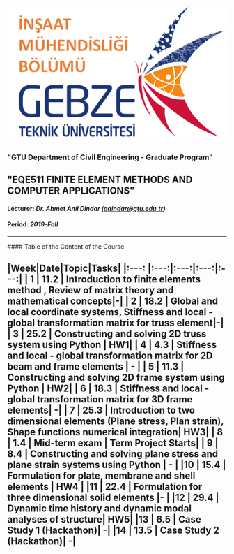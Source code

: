 ![](a-figures//gtuinsaat_1.jpg)
### "GTU Department of Civil Engineering - Graduate Program"
## "EQE511 FINITE ELEMENT METHODS AND COMPUTER APPLICATIONS"
#### Lecturer: _Dr. Ahmet Anıl Dindar (adindar@gtu.edu.tr)_
#### Period: _2019-Fall_

---

#### Table of the Content of the Course


|Week|Date|Topic|Tasks|
|:---: |:---:|:---:|:---:|:---:|
| 1 | 11.2 | Introduction to finite elements method , Review of matrix theory and mathematical concepts|-|
| 2 | 18.2 | Global and local coordinate systems, Stiffness and local - global transformation matrix for truss element|-|
| 3 | 25.2 | Constructing and solving 2D truss system using Python | HW1| 
| 4 |  4.3 | Stiffness and local - global transformation matrix for 2D beam and frame elements | - |
| 5 | 11.3 | Constructing and solving 2D frame system using Python | HW2|
| 6 | 18.3 | Stiffness and local - global transformation matrix for 3D frame elements| -|
| 7 | 25.3 | Introduction to two dimensional elements (Plane stress, Plan strain), Shape functions numerical integration| HW3|
| 8 |  1.4 | Mid-term exam | Term Project Starts|
| 9 |  8.4 | Constructing and solving plane stress and plane strain systems using Python | - |
|10 | 15.4 | Formulation for plate, membrane and shell elements |  HW4 |
|11 | 22.4 | Formulation for three dimensional solid elements |- |
|12 | 29.4 | Dynamic time history and dynamic modal analyses of structure| HW5| 
|13 |  6.5 | Case Study 1 (Hackathon)| -|
|14 | 13.5 | Case Study 2 (Hackathon)| -|
 ---
 
 